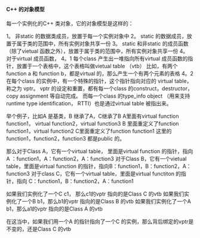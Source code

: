 #### C++ 的对象模型

每一个实例化的C++ 类对象，它的对象模型是这样的：

1。 非static 的数据类成员，放置于每一个实例对象中
2。 static 的数据成员，放置于属于类的范围中，所有实例对象共享一份
3。 static 和非static 的成员函数（除了vietual 函数之外），放置于属于类的范围中，所有实例对象共享一份
4。 对于virtual 成员函数，
4。1 每个class 产生出一堆指向所有virtual 成员函数的指针，放置于一个表格中，这个表格叫做vietual table （vtb）
比如，有两个 function a 和 function b，都是virtual 的，那么产生一个有两个元素的表格
4。2 在每个class 的实例中，有一个特殊的指针，这个指针指向对应的 virtual table，称之为 vptr。
vptr 的设定和重置，都有每一个class 的construct，destructor，copy assignment 等自动完成。
而每一个class 的type_info object （用来支持 runtime type identification， RTTI）也是通过virtual table 被指出来。

举个例子，比如A 是基类，B 继承了A，C继承了B
A里面有virtual function function1， virtual function2，virtual function3
B 里面重定义了function function1，virtual function2
C里面重定义了function function1
这里的function1，function2，function3 都是public 的。

那么对于Class A，它有一个virtual table， 里面是virtual function 的指针，指向A ：function1，A：function2，A：function3
对于Class B，它有一个vietual table，里面是virtual function 的指针，指向B：function1，B：function2，A：function3
对于class C，它有一个virtual table，里面是virtual functiton 的指针，指向 C：function1，B：function2，A：function1

如果我们实例化了一个C c1， 那么c1的vptr 指向的是Class C 的vtb
如果我们实例化了一个B b1，那么b1的vptr 指向的是Class B 的vtb
如果我们实例化了一个A b1，那么a1的vptr 指向的是Class A 的vtb

在这当中，如果我们用一个A 的指针指向了一个C 的实例，那么背后绑定的vptr是不变的，还是Class C 的vtb

